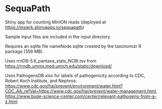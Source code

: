 # SequaPath
Shiny app for counting MinION reads (deployed at https://msierk.shinyapps.io/sequapath)

Sample input files are included in the input directory.

Requires an sqlite file nameNode.sqlite created by the taxonomizr R package (356 MB).

Uses rrnDB-5.6_pantaxa_stats_NCBI.tsv from https://rrndb.umms.med.umich.edu/static/download/

Uses PathogensDB.xlsx for labels of pathogenicity according to CDC, Robert Koch Institute, and Nephros: https://www.cdc.gov/hai/prevent/environment/water.html?CDC_AA_refVal=https://www.cdc.gov/hai/prevent/water-management.html, https://www.bode-science-center.com/center/relevant-pathogens-from-a-z.html
